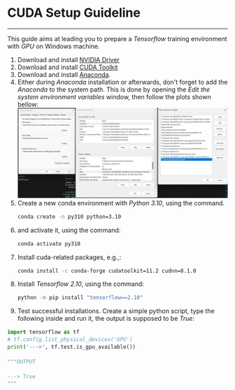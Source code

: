 # CUDA Setup Guideline
---
This guide aims at leading you to prepare a *Tensorflow* training environment with *GPU* on Windows machine.

1. Download and install [NVIDIA Driver](https://www.nvidia.com/en-us/drivers/)
2. Download and install [CUDA Toolkit](https://developer.nvidia.com/cuda-12-1-0-download-archive?target_os=Windows)
3. Download and install [Anaconda](https://www.anaconda.com/download).
4. Either during *Anaconda* installation or afterwards, don't forget to add the *Anaconda* to the system path. This is done by opening the *Edit the system environment variables* window, then follow the plots shown bellow:
![Add Anaconda environment variable path](https://github.com/sulaiman-shamasna/GANs/blob/main/cuda_setup/plots/env_variable.png)
5. Create a new conda environment with *Python 3.10*, using the command.
    ```bash
    conda create -n py310 python=3.10
    ```
6. and activate it, using the command:
    ```bash
    conda activate py310
    ```
7. Install cuda-related packages, e.g.,:
    ```bash
    conda install -c conda-forge cudatoolkit=11.2 cudnn=8.1.0
    ```
8. Install *Tensorflow 2.10*, using the command:
    ```bash
    python -m pip install "tensorflow==2.10"
    ```
9. Test successful installations. Create a simple python script, type the following inside and run it, the output is supposed to be *True*:
```python
import tensorflow as tf
# tf.config.list_physical_devices('GPU')
print('--->', tf.test.is_gpu_available())

"""OUTPUT

---> True
"""
```